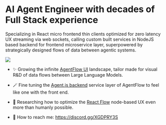 # AI Agent Engineer with decades of Full Stack experience

Specializing in React micro frontend thin clients optimized for zero latency UX streaming via web sockets, calling custom built services in NodeJS based backend for frontend microservice layer, superpowered by strategically designed flows of data between agentic systems.

  <a href="https://skillicons.dev">
    <img src="https://skillicons.dev/icons?i=js,react,nodejs,docker,aws,azure,gcp,redis,figma,vscode,tailwind,vite,mongodb,discord,elasticsearch,rabbitmq,git,svg,nginx,grafana,kubernetes,vim,python,graphql&perline=12" />
  </a>

- ✨ Growing the infinite [AgentFlow UI](https://github.com/andraz/AgentFlow) landscape, tailor made for visual R&D of data flows between Large Language Models.

- 🪄 Fine tuning the [Agent.js backend](https://github.com/andraz/Agent.js) service layer of AgentFlow to feel like one with the front end.

- 🌱 Researching how to optimize the [React Flow](https://reactflow.dev/) node-based UX even more than humanly possible.
 
- 💬 How to reach me: https://discord.gg/XGDPRY3S
